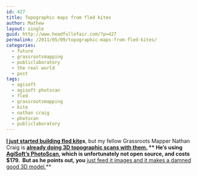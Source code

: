 ```yaml
---
id: 427
title: Topographic maps from fled kites
author: Mathew
layout: single
guid: http://www.headfullofair.com/?p=427
permalink: /2011/05/09/topographic-maps-from-fled-kites/
categories:
  - future
  - grassrootsmapping
  - publiclaboratory
  - the real world
  - post
tags:
  - agisoft
  - agisoft photscan
  - fled
  - grassrootsmapping
  - kite
  - nathan craig
  - photscan
  - publiclaboratory
---
```

**[I just started building fled kite][1]s**, but my fellow Grassroots Mapper Nathan Craig is **[already doing 3D topographic scans with them.][2] ** He&#8217;s using **[AgiSoft&#8217;s PhotoScan][3]**, which is unfortunately not open source, and costs $179.  But as he points out, you** [just feed it images and it makes a damned good 3D model.][4]**

 [1]: http://www.flickr.com/photos/14397636@N07/5694834357/in/photostream
 [2]: http://www.personal.psu.edu/nmc15/blogs/anthspace/2011/04/super-simple-kap-and-photoscan-example.html
 [3]: http://www.agisoft.ru/products/photoscan/standard/
 [4]: http://www.ten24.info/index.php/3d-scanning-on-a-budget/